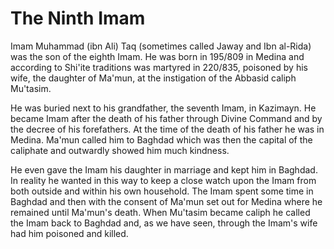 The Ninth Imam
==============

Imam Muhammad (ibn Ali) Taq (sometimes called Jaway and Ibn al-Rida)
was the son of the eighth Imam. He was born in 195/809 in Medina and
according to Shi'ite traditions was martyred in 220/835, poisoned by his
wife, the daughter of Ma'mun, at the instigation of the Abbasid caliph
Mu'tasim.

He was buried next to his grandfather, the seventh Imam, in Kazimayn.
He became Imam after the death of his father through Divine Command and
by the decree of his forefathers. At the time of the death of his father
he was in Medina. Ma'mun called him to Baghdad which was then the
capital of the caliphate and outwardly showed him much kindness.

He even gave the Imam his daughter in marriage and kept him in Baghdad.
In reality he wanted in this way to keep a close watch upon the Imam
from both outside and within his own household. The Imam spent some time
in Baghdad and then with the consent of Ma'mun set out for Medina where
he remained until Ma'mun's death. When Mu'tasim became caliph he called
the Imam back to Baghdad and, as we have seen, through the Imam's wife
had him poisoned and killed.


